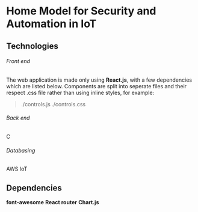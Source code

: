 # Home Model for Security and Automation in IoT

## Technologies
###### Front end
The web application is made only using **React.js**, with a few dependencies which are listed below. Components are split into seperate files and their respect .css file rather than using inline styles, for example:
> ./controls.js
> ./controls.css

###### Back end
C

###### Databasing
AWS IoT

## Dependencies
**font-awesome**
**React router**
**Chart.js**
